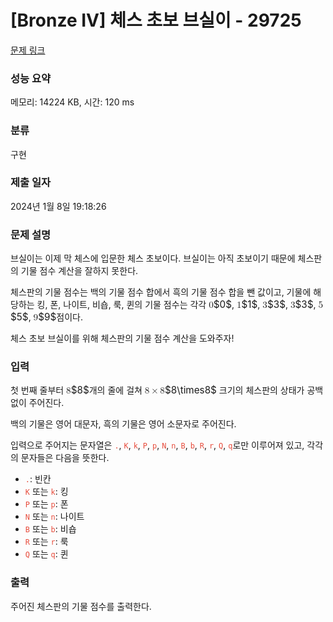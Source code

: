 # [Bronze IV] 체스 초보 브실이 - 29725 

[문제 링크](https://www.acmicpc.net/problem/29725) 

### 성능 요약

메모리: 14224 KB, 시간: 120 ms

### 분류

구현

### 제출 일자

2024년 1월 8일 19:18:26

### 문제 설명

<p>브실이는 이제 막 체스에 입문한 체스 초보이다. 브실이는 아직 초보이기 때문에 체스판의 기물 점수 계산을 잘하지 못한다.</p>

<p>체스판의 기물 점수는 백의 기물 점수 합에서 흑의 기물 점수 합을 뺀 값이고, 기물에 해당하는 킹, 폰, 나이트, 비숍, 룩, 퀸의 기물 점수는 각각 <mjx-container class="MathJax" jax="CHTML" style="font-size: 109%; position: relative;"><mjx-math class="MJX-TEX" aria-hidden="true"><mjx-mn class="mjx-n"><mjx-c class="mjx-c30"></mjx-c></mjx-mn></mjx-math><mjx-assistive-mml unselectable="on" display="inline"><math xmlns="http://www.w3.org/1998/Math/MathML"><mn>0</mn></math></mjx-assistive-mml><span aria-hidden="true" class="no-mathjax mjx-copytext">$0$</span></mjx-container>, <mjx-container class="MathJax" jax="CHTML" style="font-size: 109%; position: relative;"><mjx-math class="MJX-TEX" aria-hidden="true"><mjx-mn class="mjx-n"><mjx-c class="mjx-c31"></mjx-c></mjx-mn></mjx-math><mjx-assistive-mml unselectable="on" display="inline"><math xmlns="http://www.w3.org/1998/Math/MathML"><mn>1</mn></math></mjx-assistive-mml><span aria-hidden="true" class="no-mathjax mjx-copytext">$1$</span></mjx-container>, <mjx-container class="MathJax" jax="CHTML" style="font-size: 109%; position: relative;"><mjx-math class="MJX-TEX" aria-hidden="true"><mjx-mn class="mjx-n"><mjx-c class="mjx-c33"></mjx-c></mjx-mn></mjx-math><mjx-assistive-mml unselectable="on" display="inline"><math xmlns="http://www.w3.org/1998/Math/MathML"><mn>3</mn></math></mjx-assistive-mml><span aria-hidden="true" class="no-mathjax mjx-copytext">$3$</span></mjx-container>, <mjx-container class="MathJax" jax="CHTML" style="font-size: 109%; position: relative;"><mjx-math class="MJX-TEX" aria-hidden="true"><mjx-mn class="mjx-n"><mjx-c class="mjx-c33"></mjx-c></mjx-mn></mjx-math><mjx-assistive-mml unselectable="on" display="inline"><math xmlns="http://www.w3.org/1998/Math/MathML"><mn>3</mn></math></mjx-assistive-mml><span aria-hidden="true" class="no-mathjax mjx-copytext">$3$</span></mjx-container>, <mjx-container class="MathJax" jax="CHTML" style="font-size: 109%; position: relative;"><mjx-math class="MJX-TEX" aria-hidden="true"><mjx-mn class="mjx-n"><mjx-c class="mjx-c35"></mjx-c></mjx-mn></mjx-math><mjx-assistive-mml unselectable="on" display="inline"><math xmlns="http://www.w3.org/1998/Math/MathML"><mn>5</mn></math></mjx-assistive-mml><span aria-hidden="true" class="no-mathjax mjx-copytext">$5$</span></mjx-container>, <mjx-container class="MathJax" jax="CHTML" style="font-size: 109%; position: relative;"><mjx-math class="MJX-TEX" aria-hidden="true"><mjx-mn class="mjx-n"><mjx-c class="mjx-c39"></mjx-c></mjx-mn></mjx-math><mjx-assistive-mml unselectable="on" display="inline"><math xmlns="http://www.w3.org/1998/Math/MathML"><mn>9</mn></math></mjx-assistive-mml><span aria-hidden="true" class="no-mathjax mjx-copytext">$9$</span></mjx-container>점이다. </p>

<p>체스 초보 브실이를 위해 체스판의 기물 점수 계산을 도와주자! </p>

### 입력 

 <p>첫 번째 줄부터 <mjx-container class="MathJax" jax="CHTML" style="font-size: 109%; position: relative;"><mjx-math class="MJX-TEX" aria-hidden="true"><mjx-mn class="mjx-n"><mjx-c class="mjx-c38"></mjx-c></mjx-mn></mjx-math><mjx-assistive-mml unselectable="on" display="inline"><math xmlns="http://www.w3.org/1998/Math/MathML"><mn>8</mn></math></mjx-assistive-mml><span aria-hidden="true" class="no-mathjax mjx-copytext">$8$</span></mjx-container>개의 줄에 걸쳐 <mjx-container class="MathJax" jax="CHTML" style="font-size: 109%; position: relative;"><mjx-math class="MJX-TEX" aria-hidden="true"><mjx-mn class="mjx-n"><mjx-c class="mjx-c38"></mjx-c></mjx-mn><mjx-mo class="mjx-n" space="3"><mjx-c class="mjx-cD7"></mjx-c></mjx-mo><mjx-mn class="mjx-n" space="3"><mjx-c class="mjx-c38"></mjx-c></mjx-mn></mjx-math><mjx-assistive-mml unselectable="on" display="inline"><math xmlns="http://www.w3.org/1998/Math/MathML"><mn>8</mn><mo>×</mo><mn>8</mn></math></mjx-assistive-mml><span aria-hidden="true" class="no-mathjax mjx-copytext">$8\times8$</span></mjx-container> 크기의 체스판의 상태가 공백 없이 주어진다.</p>

<p>백의 기물은 영어 대문자, 흑의 기물은 영어 소문자로 주어진다.</p>

<p>입력으로 주어지는 문자열은 <span style="color:#e74c3c;"><code>.</code></span>, <span style="color:#e74c3c;"><code>K</code></span>, <span style="color:#e74c3c;"><code>k</code></span>, <span style="color:#e74c3c;"><code>P</code></span>, <span style="color:#e74c3c;"><code>p</code></span>, <span style="color:#e74c3c;"><code>N</code></span>, <span style="color:#e74c3c;"><code>n</code></span>, <span style="color:#e74c3c;"><code>B</code></span>, <span style="color:#e74c3c;"><code>b</code></span>, <span style="color:#e74c3c;"><code>R</code></span>, <span style="color:#e74c3c;"><code>r</code></span>, <span style="color:#e74c3c;"><code>Q</code></span>, <span style="color:#e74c3c;"><code>q</code></span>로만 이루어져 있고, 각각의 문자들은 다음을 뜻한다.</p>

<ul>
	<li><span style="color:#e74c3c;"><code>.</code></span>: 빈칸</li>
	<li><span style="color:#e74c3c;"><code>K</code></span> 또는 <span style="color:#e74c3c;"><code>k</code></span>: 킹</li>
	<li><span style="color:#e74c3c;"><code>P</code></span> 또는 <span style="color:#e74c3c;"><code>p</code></span>: 폰</li>
	<li><span style="color:#e74c3c;"><code>N</code></span> 또는 <span style="color:#e74c3c;"><code>n</code></span>: 나이트</li>
	<li><code><span style="color:#e74c3c;">B</span></code> 또는 <span style="color:#e74c3c;"><code>b</code></span>: 비숍</li>
	<li><span style="color:#e74c3c;"><code>R</code></span> 또는 <span style="color:#e74c3c;"><code>r</code></span>: 룩</li>
	<li><span style="color:#e74c3c;"><code>Q</code></span> 또는 <span style="color:#e74c3c;"><code>q</code></span>: 퀸</li>
</ul>

### 출력 

 <p>주어진 체스판의 기물 점수를 출력한다.</p>

